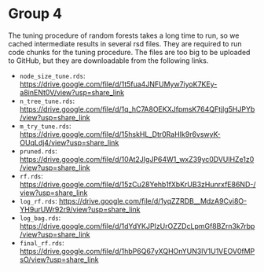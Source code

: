 # Group 4

The tuning procedure of random forests takes a long time to run, so we cached intermediate results in several rsd files. They are required to run code chunks for the tuning procedure. The files are too big to be uploaded to GitHub, but they are downloadable from the following links.

- `node_size_tune.rds`: https://drive.google.com/file/d/1t5fua4JNFUMyw7iyoK7KEy-a8inENt0V/view?usp=share_link
- `n_tree_tune.rds`: https://drive.google.com/file/d/1q_hC7A8OEKXJfpmsK764QFtjlg5HJPYb/view?usp=share_link
- `m_try_tune.rds`: https://drive.google.com/file/d/15hskHL_Dtr0RaHIk9r6vswyK-OUqLdj4/view?usp=share_link
- `pruned.rds`: https://drive.google.com/file/d/10At2JIgJP64W1_wxZ39yc0DVUlHZe1z0/view?usp=share_link
- `rf.rds`: https://drive.google.com/file/d/15zCu28Yehb1fXbKrUB3zHunrxfE86ND-/view?usp=share_link
- `log_rf.rds`: https://drive.google.com/file/d/1yqZZRDB__MdzA9Cvi8O-YH9urUWr92r9/view?usp=share_link
- `log_bag.rds`: https://drive.google.com/file/d/1dYdYKJPIzUrOZZDcLpmGf8BZrn3k7rbp/view?usp=share_link
- `final_rf.rds`: https://drive.google.com/file/d/1hbP6Q67yXQHOnYUN3IV1U1VEOV0fMPsO/view?usp=share_link
